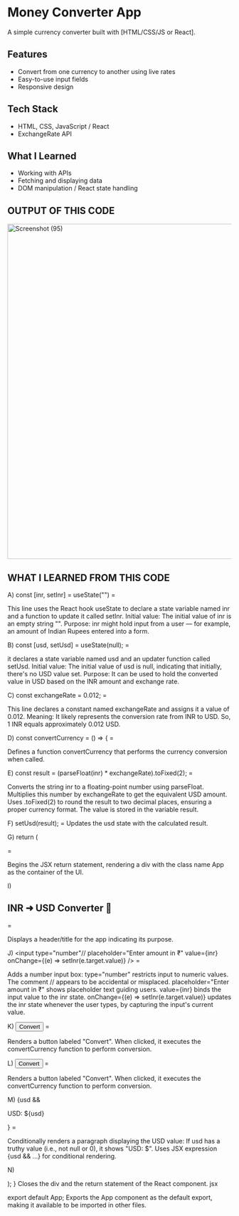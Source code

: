 #  Money Converter App

A simple currency converter built with [HTML/CSS/JS or React].

##  Features
- Convert from one currency to another using live rates
- Easy-to-use input fields
- Responsive design

##  Tech Stack
- HTML, CSS, JavaScript / React
- ExchangeRate API

##  What I Learned
- Working with APIs
- Fetching and displaying data 
- DOM manipulation / React state handling


## OUTPUT OF THIS CODE


<img width="833" height="754" alt="Screenshot (95)" src="https://github.com/user-attachments/assets/693542ce-9003-4803-9cbc-88b1e90bc994" />


## WHAT I LEARNED FROM THIS CODE 


A) const [inr, setInr] = useState("") =

  This line uses the React hook useState to declare a state variable named inr and a function to update it called setInr.
Initial value:
The initial value of inr is an empty string "".
Purpose:
 inr might hold input from a user — for example, an amount of Indian Rupees entered into a form.

  
  B) const [usd, setUsd] = useState(null);  =
  
  it declares a state variable named usd and an updater function called setUsd.
Initial value:
The initial value of usd is null, indicating that initially, there's no USD value set.
Purpose:
It can be used to hold the converted value in USD based on the INR amount and exchange rate.


C) const exchangeRate = 0.012; =

This line declares a constant named exchangeRate and assigns it a value of 0.012.
Meaning:
It likely represents the conversion rate from INR to USD. So, 1 INR equals approximately 0.012 USD.


D)   const convertCurrency = () => {   =

Defines a function convertCurrency that performs the currency conversion when called.



E)     const result = (parseFloat(inr) * exchangeRate).toFixed(2); =

Converts the string inr to a floating-point number using parseFloat.
Multiplies this number by exchangeRate to get the equivalent USD amount.
Uses .toFixed(2) to round the result to two decimal places, ensuring a proper currency format.
The value is stored in the variable result.


F)      setUsd(result);  =
Updates the usd state with the calculated result.


G)     return (
    <div className="App"> =
    
Begins the JSX return statement, rendering a div with the class name App as the container of the UI.


I)       <h2>INR ➜ USD Converter 💱   </h2> =

Displays a header/title for the app indicating its purpose.


J)          <input type="number"// 
        placeholder="Enter amount in ₹"
        value={inr}
        onChange={(e) => setInr(e.target.value)}
      /> =
      
Adds a number input box:
type="number" restricts input to numeric values.
The comment // appears to be accidental or misplaced.
placeholder="Enter amount in ₹" shows placeholder text guiding users.
value={inr} binds the input value to the inr state.
onChange={(e) => setInr(e.target.value)} updates the inr state whenever the user types, by capturing the input's current value.


K)        <button onClick={convertCurrency}>Convert</button>  =

Renders a button labeled "Convert".
When clicked, it executes the convertCurrency function to perform conversion.


L)        <button onClick={convertCurrency}>Convert</button>  =

Renders a button labeled "Convert".
When clicked, it executes the convertCurrency function to perform conversion.


M)       {usd && <p>USD: ${usd}</p>} =

Conditionally renders a paragraph displaying the USD value:
If usd has a truthy value (i.e., not null or 0), it shows "USD: $<value>".
Uses JSX expression {usd && ...} for conditional rendering.


N)       </div>
  );
}
Closes the div and the return statement of the React component.
jsx

export default App;
Exports the App component as the default export, making it available to be imported in other files.
